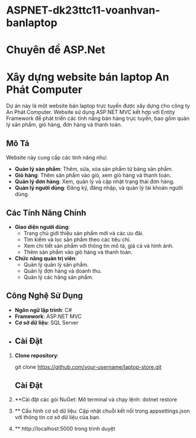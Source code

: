 # ASPNET-dk23ttc11-voanhvan-banlaptop
# Chuyên đề ASP.Net
# Xây dựng website bán laptop An Phát Computer
Dự án này là một website bán laptop trực tuyến được xây dựng cho công ty An Phát Computer. Website sử dụng ASP.NET MVC kết hợp với Entity Framework để phát triển các tính năng bán hàng trực tuyến, bao gồm quản lý sản phẩm, giỏ hàng, đơn hàng và thanh toán.
## Mô Tả
Website này cung cấp các tính năng như:
- **Quản lý sản phẩm**: Thêm, sửa, xóa sản phẩm từ bảng sản phẩm.
- **Giỏ hàng**: Thêm sản phẩm vào giỏ, xem giỏ hàng và thanh toán.
- **Quản lý đơn hàng**: Xem, quản lý và cập nhật trạng thái đơn hàng.
- **Quản lý người dùng**: Đăng ký, đăng nhập, và quản lý tài khoản người dùng.
## Các Tính Năng Chính
- **Giao diện người dùng**:
  - Trang chủ giới thiệu sản phẩm mới và các ưu đãi.
  - Tìm kiếm và lọc sản phẩm theo các tiêu chí.
  - Xem chi tiết sản phẩm với thông tin mô tả, giá cả và hình ảnh.
  - Thêm sản phẩm vào giỏ hàng và thanh toán.
- **Chức năng quản trị viên**:
  - Quản lý quản lý sản phẩm.
  - Quản lý đơn hàng và doanh thu.
  - Quản lý các hãng sản phẩm.
## Công Nghệ Sử Dụng
- **Ngôn ngữ lập trình**: C#
- **Framework**: ASP.NET MVC
- **Cơ sở dữ liệu**: SQL Server
- ## Cài Đặt
1. **Clone repository**:

   git clone https://github.com/your-username/laptop-store.git
   ## Cài Đặt
2. **Cài đặt các gói NuGet: Mở terminal và chạy lệnh:
  dotnet restore
3. ** Cấu hình cơ sở dữ liệu: Cập nhật chuỗi kết nối trong appsettings.json với thông tin cơ sở dữ liệu của bạn.
4. ** http://localhost:5000 trong trình duyệt
